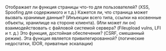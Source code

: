 Отображает ли функция страницы что-то для пользователей? (XSS, Spoofing для содержимого и т.д.) 
Кажется ли, что страница может вызвать хранимые данные? (Инъекции всего типа, ссылки на косвенные объекты, хранилище на стороне клиента). (Или может ли он) взаимодействовать с файловой системой сервера? (Fileupload vulns, LFI и т. д.)
Это функция, достойная обеспечения? (CSRF, смешанный режим). 
Эта функция является привилегированной? (логические недостатки, IDOR, приватные эскалации)
